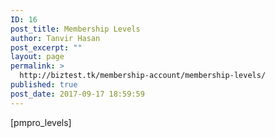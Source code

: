 ```yaml
---
ID: 16
post_title: Membership Levels
author: Tanvir Hasan
post_excerpt: ""
layout: page
permalink: >
  http://biztest.tk/membership-account/membership-levels/
published: true
post_date: 2017-09-17 18:59:59
---
```

[pmpro_levels]